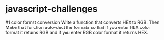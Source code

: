 # javascript-challenges

#1 color format conversion
Write a function that converts HEX to RGB. 
Then Make that function auto-dect the formats so that if you enter HEX color format it returns RGB 
and if you enter RGB color format it returns HEX.
